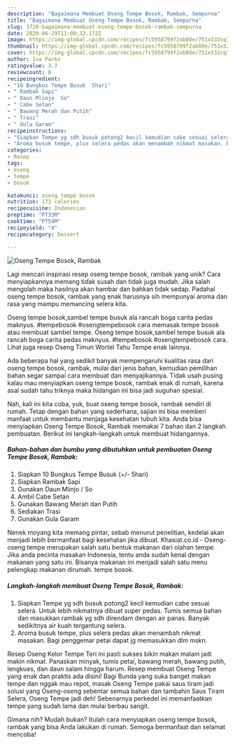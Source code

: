 ```yaml
---
description: "Bagaimana Membuat Oseng Tempe Bosok, Rambak, Sempurna"
title: "Bagaimana Membuat Oseng Tempe Bosok, Rambak, Sempurna"
slug: 3718-bagaimana-membuat-oseng-tempe-bosok-rambak-sempurna
date: 2020-06-29T11:00:32.172Z
image: https://img-global.cpcdn.com/recipes/fc5958799f2ab80e/751x532cq70/oseng-tempe-bosok-rambak-foto-resep-utama.jpg
thumbnail: https://img-global.cpcdn.com/recipes/fc5958799f2ab80e/751x532cq70/oseng-tempe-bosok-rambak-foto-resep-utama.jpg
cover: https://img-global.cpcdn.com/recipes/fc5958799f2ab80e/751x532cq70/oseng-tempe-bosok-rambak-foto-resep-utama.jpg
author: Iva Parks
ratingvalue: 3.7
reviewcount: 8
recipeingredient:
- "10 Bungkus Tempe Busuk  5hari"
- " Rambak Sapi"
- " Daun Mlinjo  So"
- " Cabe Setan"
- " Bawang Merah dan Putih"
- " Trasi"
- " Gula Garam"
recipeinstructions:
- "Siapkan Tempe yg sdh busuk potong2 kecil kemudian cabe sesuai selera. Untuk lebih nikmatnya dibuat super pedas. Tumis semua bahan dan masukkan rambak yg sdh direndam dengan air panas. Banyak sedikitnya air kuah tergantung selera."
- "Aroma busuk tempe, plus selera pedas akan menambah nikmat masakan. Bagi penggemar petai dapat jg memasukkan dlm mskn."
categories:
- Resep
tags:
- oseng
- tempe
- bosok

katakunci: oseng tempe bosok 
nutrition: 173 calories
recipecuisine: Indonesian
preptime: "PT33M"
cooktime: "PT54M"
recipeyield: "4"
recipecategory: Dessert

---
```



![Oseng Tempe Bosok, Rambak](https://img-global.cpcdn.com/recipes/fc5958799f2ab80e/751x532cq70/oseng-tempe-bosok-rambak-foto-resep-utama.jpg)

Lagi mencari inspirasi resep oseng tempe bosok, rambak yang unik? Cara menyiapkannya memang tidak susah dan tidak juga mudah. Jika salah mengolah maka hasilnya akan hambar dan bahkan tidak sedap. Padahal oseng tempe bosok, rambak yang enak harusnya sih mempunyai aroma dan rasa yang mampu memancing selera kita.

Oseng tempe bosok,sambel tempe busuk ala rancah boga carita pedas maknyus. #tempebosok #osengtempebosok cara memasak tempe bosok atau membuat sambel tempe. Oseng tempe bosok,sambel tempe busuk ala rancah boga carita pedas maknyus. #tempebosok #osengtempebosok cara. Lihat juga resep Oseng Timun Wortel Tahu Tempe enak lainnya.

Ada beberapa hal yang sedikit banyak mempengaruhi kualitas rasa dari oseng tempe bosok, rambak, mulai dari jenis bahan, kemudian pemilihan bahan segar sampai cara membuat dan menyajikannya. Tidak usah pusing kalau mau menyiapkan oseng tempe bosok, rambak enak di rumah, karena asal sudah tahu triknya maka hidangan ini bisa jadi suguhan spesial.


Nah, kali ini kita coba, yuk, buat oseng tempe bosok, rambak sendiri di rumah. Tetap dengan bahan yang sederhana, sajian ini bisa memberi manfaat untuk membantu menjaga kesehatan tubuh kita. Anda bisa menyiapkan Oseng Tempe Bosok, Rambak memakai 7 bahan dan 2 langkah pembuatan. Berikut ini langkah-langkah untuk membuat hidangannya.

<!--inarticleads1-->

##### Bahan-bahan dan bumbu yang dibutuhkan untuk pembuatan Oseng Tempe Bosok, Rambak:

1. Siapkan 10 Bungkus Tempe Busuk (+/- 5hari)
1. Siapkan  Rambak Sapi
1. Gunakan  Daun Mlinjo / So
1. Ambil  Cabe Setan
1. Gunakan  Bawang Merah dan Putih
1. Sediakan  Trasi
1. Gunakan  Gula Garam


Nenek moyang kita memang pintar, sebab menurut penelitian, kedelai akan menjadi lebih bermanfaat bagi kesehatan jika dibuat. Khasiat.co.id - Oseng-oseng tempe merupakan salah satu bentuk makanan dari olahan tempe. Jika anda pecinta masakan Indonesia, tentu anda sudah kenal dengan makanan yang satu ini. Bisanya makanan ini menjadi salah satu menu pelengkap makanan dirumah. tempe bosok. 

<!--inarticleads2-->

##### Langkah-langkah membuat Oseng Tempe Bosok, Rambak:

1. Siapkan Tempe yg sdh busuk potong2 kecil kemudian cabe sesuai selera. Untuk lebih nikmatnya dibuat super pedas. Tumis semua bahan dan masukkan rambak yg sdh direndam dengan air panas. Banyak sedikitnya air kuah tergantung selera.
1. Aroma busuk tempe, plus selera pedas akan menambah nikmat masakan. Bagi penggemar petai dapat jg memasukkan dlm mskn.


Resep Oseng Kelor Tempe Teri ini pasti sukses bikin makan malam jadi makin nikmat. Panaskan minyak, tumis petai, bawang merah, bawang putih, lengkuas, dan daun salam hingga harum. Resep membuat Oseng Tempe yang enak dan praktis ada disini! Bagi Bunda yang suka banget makan tempe dan nggak mau repot, masak Oseng Tempe pakai saus tiram jadi solusi yang Oseng-oseng sebentar semua bahan dan tambahin Saus Tiram Selera, Oseng Tempe jadi deh! Sebenarnya perkedel ini memanfaatkan tempe yang sudah lama dan mulai berbau sangit. 

Gimana nih? Mudah bukan? Itulah cara menyiapkan oseng tempe bosok, rambak yang bisa Anda lakukan di rumah. Semoga bermanfaat dan selamat mencoba!
